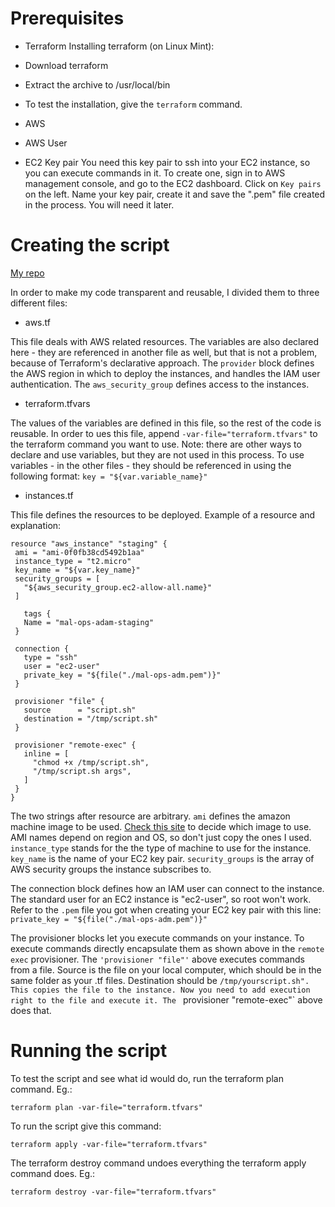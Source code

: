 # Prerequisites

 - Terraform
 Installing terraform (on Linux Mint):
  - Download terraform
  - Extract the archive to /usr/local/bin
  - To test the installation, give the `terraform` command. 

 - AWS
  - AWS User
  - EC2 Key pair
  You need this key pair to ssh into your EC2 instance, so you can execute commands in it. To create one, sign in to AWS management console, and go to the EC2 dashboard. Click on `Key pairs` on the left. Name your key pair, create it and save the ".pem" file created in the process. You will need it later.

# Creating the script

[My repo](https://github.com/green-fox-academy/adambhun/tree/master/project/Code%20as%20Infrastructure)

In order to make my code transparent and reusable, I divided them to three different files:

 - aws.tf

 This file deals with AWS related resources. The variables are also declared here - they are referenced in another file as well, but that is not a problem, because of Terraform's declarative approach.
 The `provider` block defines the AWS region in which to deploy the instances, and handles the IAM user authentication.
 The `aws_security_group` defines access to the instances.

 - terraform.tfvars

 The values of the variables are defined in this file, so the rest of the code is reusable. 
 In order to ues this file, append `-var-file="terraform.tfvars"` to the terraform command you want to use.
 Note: there are other ways to declare and use variables, but they are not used in this process.
 To use variables - in the other files - they should be referenced in using the following format:
 `key = "${var.variable_name}"`

 - instances.tf

 This file defines the resources to be deployed. Example of a resource and explanation:
 ```
 resource "aws_instance" "staging" {
  ami = "ami-0f0fb38cd5492b1aa"
  instance_type = "t2.micro"
  key_name = "${var.key_name}"
  security_groups = [
    "${aws_security_group.ec2-allow-all.name}"
  ]

    tags {
    Name = "mal-ops-adam-staging"
  }

  connection {
    type = "ssh"
    user = "ec2-user"
    private_key = "${file("./mal-ops-adm.pem")}"
  }

  provisioner "file" {
    source      = "script.sh"
    destination = "/tmp/script.sh"
  }

  provisioner "remote-exec" {
    inline = [
      "chmod +x /tmp/script.sh",
      "/tmp/script.sh args",
    ]
  }
}
 ```

 The two strings after resource are arbitrary.
 `ami` defines the amazon machine image to be used. [Check this site](https://aws.amazon.com/amazon-linux-ami/) to decide which image to use. AMI names depend on region and OS, so don't just copy the ones I used.
 `instance_type` stands for the the type of machine to use for the instance.
 `key_name` is the name of your EC2 key pair.
 `security_groups` is the array of AWS security groups the instance subscribes to.
 
 The connection block defines how an IAM user can connect to the instance. The standard user for an EC2 instance is "ec2-user", so root won't work. Refer to the `.pem` file you got when creating your EC2 key pair with this line:
 `private_key = "${file("./mal-ops-adm.pem")}"`

 The provisioner blocks let you execute commands on your instance.
 To execute commands directly encapsulate them as shown above in the `remote exec` provisioner.
 The `'provisioner "file"'` above executes commands from a file. Source is the file on your local computer, which should be in the same folder as your .tf files.
 Destination should be `/tmp/yourscript.sh".
 This copies the file to the instance. Now you need to add execution right to the file and execute it. The ` provisioner "remote-exec"` above does that.

# Running the script

To test the script and see what id would do, run the terraform plan command. Eg.:

`terraform plan -var-file="terraform.tfvars"`

To run the script give this command:

`terraform apply -var-file="terraform.tfvars"`

The terraform destroy command undoes everything the terraform apply command does. Eg.:

`terraform destroy -var-file="terraform.tfvars"`